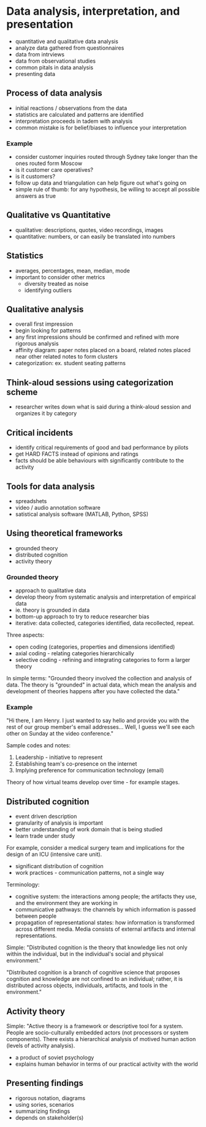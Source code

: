 # Data analysis, interpretation, and presentation

- quantitative and qualitative data analysis
- analyze data gathered from questionnaires
- data from intrviews
- data from observational studies
- common pitals in data analysis
- presenting data

## Process of data analysis
- initial reactions / observations from the data
- statistics are calculated and patterns are identified
- interpretation proceeds in tadem with analysis
- common mistake is for belief/biases to influence your interpretation

### Example
- consider customer inquiries routed through Sydney take longer than the ones routed form Moscow
- is it customer care operatives?
- is it customers?
- follow up data and triangulation can help figure out what's going on
- simple rule of thumb: for any hypothesis, be willing to accept all possible answers as true

## Qualitative vs Quantitative
- qualitative: descriptions, quotes, video recordings, images
- quantitative: numbers, or can easily be translated into numbers

## Statistics
- averages, percentages, mean, median, mode
- important to consider other metrics
  - diversity treated as noise
  - identifying outliers

## Qualitative analysis
- overall first impression
- begin looking for patterns
- any first impressions should be confirmed and refined with more rigorous analysis
- affinity diagram: paper notes placed on a board, related notes placed near other related notes to form clusters
- categorization: ex. student seating patterns

## Think-aloud sessions using categorization scheme
- researcher writes down what is said during a think-aloud session and organizes it by category

## Critical incidents
- identify critical requirements of good and bad performance by pilots
- get HARD FACTS instead of opinions and ratings
- facts should be able behaviours with significantly contribute to the activity

## Tools for data analysis
- spreadshets
- video / audio annotation software
- satistical analysis software (MATLAB, Python, SPSS)

## Using theoretical frameworks
- grounded theory
- distributed cognition
- activity theory

### Grounded theory
- approach to qualitative data
- develop theory from systematic analysis and interpretation of empirical data
- ie. theory is grounded in data
- bottom-up approach to try to reduce researcher bias
- iterative: data collected, categories identified, data recollected, repeat.

Three aspects:
- open coding (categories, properties and dimensions identified)
- axial coding - relating categories hierarchically
- selective coding - refining and integrating categories to form a larger theory


In simple terms: "Grounded theory involved the collection and analysis of data. The theory is "grounded" in actual data, which mean the analysis and development of theories happens after you have collected the data."

### Example
"Hi there, I am Henry. I just wanted to say hello and provide you with the rest of our group member's email addresses... Well, I guess we'll see each other on Sunday at the video conference."

Sample codes and notes:
1. Leadership - initiative to represent
2. Establishing team's co-presence on the internet
3. Implying preference for communication technology (email)

Theory of how virtual teams develop over time - for example stages.

## Distributed cognition
- event driven description
- granularity of analysis is important
- better understanding of work domain that is being studied
- learn trade under study

For example, consider a medical surgery team and implications for the design of an ICU (intensive care unit).
  - significant distribution of cognition
  - work practices - communication patterns, not a single way

Terminology:
- cognitive system: the interactions among people; the artifacts they use, and the environment they are working in
- communicative pathways: the channels by which information is passed between people
- propagation of representational states: how information is transformed across different media. Media consists of external artifacts and internal representations.

Simple: "Distributed cognition is the theory that knowledge lies not only within the individual, but in the individual's social and physical environment."

"Distributed cognition is a branch of cognitive science that proposes cognition and knowledge are not confined to an individual; rather, it is distributed across objects, individuals, artifacts, and tools in the environment."

## Activity theory

Simple: "Active theory is a framework or descriptive tool for a system. People are socio-culturally embedded actors (not processors or system components). There exists a hierarchical analysis of motived human action (levels of activity analysis).

- a product of soviet psychology
- explains human behavior in terms of our practical activity with the world

## Presenting findings
- rigorous notation, diagrams
- using sories, scenarios
- summarizing findings
- depends on stakeholder(s)

